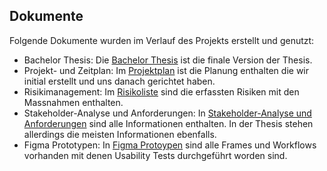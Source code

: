 ## Dokumente

Folgende Dokumente wurden im Verlauf des Projekts erstellt und genutzt:

* Bachelor Thesis: Die [Bachelor Thesis](BachelorThesisVirtualShowroomCreator20220818.pdf) ist die finale Version der Thesis.
* Projekt- und Zeitplan: Im [Projektplan](Projektplan.xlsx) ist die Planung enthalten die wir initial erstellt und uns danach gerichtet haben.
* Risikimanagement: Im [Risikoliste](Risikoliste.xlsx) sind die erfassten Risiken mit den Massnahmen enthalten.
* Stakeholder-Analyse und Anforderungen: In [Stakeholder-Analyse und Anforderungen](StakeholderanalyseUndAnforderungen.docx) sind alle Informationen enthalten. In der Thesis stehen allerdings die meisten Informationen ebenfalls.
* Figma Prototypen: In [Figma Protoypen](VSC-WebUI.fig) sind alle Frames und Workflows vorhanden mit denen Usability Tests durchgeführt worden sind.